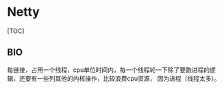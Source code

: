# Netty

[TOC]



## BIO

​	每链接，占用一个线程，cpu单位时间内，每一个线程轮一下除了要跑进程的逻辑，还要有一些列其他的内核操作，比较浪费cpu资源， 因为进程（线程太多）。

​	



